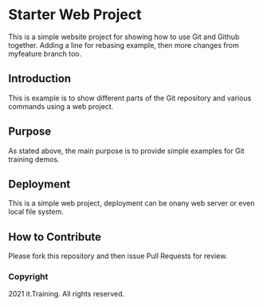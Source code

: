 # Starter Web Project

This is a simple website project for
showing how to use Git and Github together. Adding a line for rebasing example,
then more changes from myfeature branch too.

## Introduction

This is example is to show different parts of the Git repository and
various commands using a web project.

## Purpose

As stated above, the main purpose is to provide simple examples for Git training
demos.

## Deployment

This is a simple web project, deployment can be onany web server or
even local file system.

## How to Contribute

Please fork this repository and then issue Pull Requests for review.

### Copyright

2021 it.Training. All rights reserved.